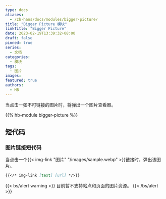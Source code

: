 ```yaml
---
type: docs
aliases:
  - /zh-hans/docs/modules/bigger-picture/
title: "Bigger Picture 模块"
linkTitle: "Bigger Picture"
date: 2023-02-19T13:39:32+08:00
draft: false
pinned: true
series:
  - 文档
categories:
  - 模块
tags:
  - 图片
images:
featured: true
authors:
  - HB
---
```


当点击一张不可链接的图片时，将弹出一个图片查看器。

<!--more-->

{{% hb-module bigger-picture %}}

## 短代码

### 图片链接短代码

当点击一个{{< img-link "图片" "/images/sample.webp" >}}链接时，弹出该图片。

```markdown
{{</* img-link [text] [url] */>}}
```

{{< bs/alert warning >}}
目前暂不支持站点和页面的图片资源。
{{< /bs/alert >}}
